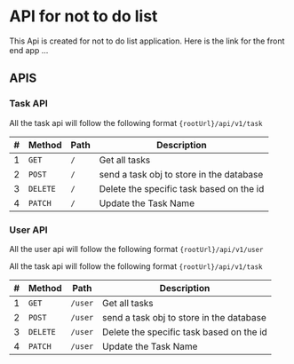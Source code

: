 # API for not to do list

This Api is created for not to do list application.
Here is the link for the front end app ...

## APIS

### Task API

All the task api will follow the following format `{rootUrl}/api/v1/task`

| #   | Method   | Path | Description                              |
| --- | -------- | ---- | ---------------------------------------- |
| 1   | `GET`    | `/`  | Get all tasks                            |
| 2   | `POST`   | `/`  | send a task obj to store in the database |
| 3   | `DELETE` | `/`  | Delete the specific task based on the id |
| 4   | `PATCH`  | `/`  | Update the Task Name                     |

### User API

All the user api will follow the following format `{rootUrl}/api/v1/user`

All the task api will follow the following format `{rootUrl}/api/v1/task`

| #   | Method   | Path    | Description                              |
| --- | -------- | ------- | ---------------------------------------- |
| 1   | `GET`    | `/user` | Get all tasks                            |
| 2   | `POST`   | `/user` | send a task obj to store in the database |
| 3   | `DELETE` | `/user` | Delete the specific task based on the id |
| 4   | `PATCH`  | `/user` | Update the Task Name                     |
